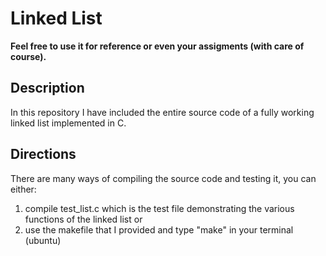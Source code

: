 # Linked List

**Feel free to use it for reference or even your assigments (with care of course).**

## Description

In this repository I have included the entire source code of a fully working linked list implemented in C.

## Directions

There are many ways of compiling the source code and testing it, you can either:

1. compile test_list.c which is the test file demonstrating the various functions of the linked list or
2. use the makefile that I provided and type "make" in your terminal (ubuntu)



